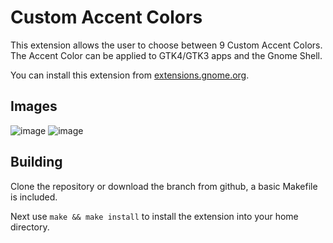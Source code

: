 # Custom Accent Colors

This extension allows the user to choose between 9 Custom Accent Colors. The Accent Color can be applied to GTK4/GTK3 apps and the Gnome Shell.

You can install this extension from [extensions.gnome.org](https://extensions.gnome.org/extension/5547/custom-accent-colors).

## Images

![image](https://github.com/Its-Juice/custom-accent-colors/assets/111902390/da9ed414-13d5-4dbf-837e-ad9db1e2a15f)
![image](https://github.com/Its-Juice/custom-accent-colors/assets/111902390/7b52921f-441e-438c-a9d0-5000ce0a8639)


## Building

Clone the repository or download the branch from github, a basic Makefile is included.

Next use `make && make install` to install the extension into your home directory.
